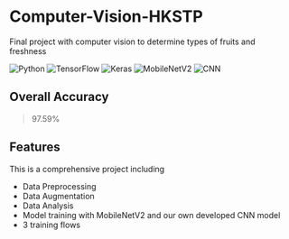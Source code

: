 # Computer-Vision-HKSTP
Final project with computer vision to determine types of fruits and freshness

![Python](https://img.shields.io/badge/Python-%20%20TECH%20%20-blue?style=flat-square&logo=python&labelColor=3776AB&color=grey&logoColor=white)
![TensorFlow](https://img.shields.io/badge/TensorFlow-%20%20TECH%20%20-blue?style=flat-square&logo=tensorflow&labelColor=FF6F00&color=grey&logoColor=white)
![Keras](https://img.shields.io/badge/Keras-%20%20TECH%20%20-blue?style=flat-square&logo=keras&labelColor=D00000&color=grey&logoColor=white)
![MobileNetV2](https://img.shields.io/badge/MobileNetV2-%20%20CV%20%20-blue?style=flat-square&labelColor=218735&color=grey&logoColor=white)
![CNN](https://img.shields.io/badge/CNN-%20%20CV%20%20-blue?style=flat-square&labelColor=218735&color=grey&logoColor=white)

## Overall Accuracy 
> 97.59%


## Features
This is a comprehensive project including 
- Data Preprocessing 
- Data Augmentation
- Data Analysis
- Model training with MobileNetV2 and our own developed CNN model 
- 3 training flows 

